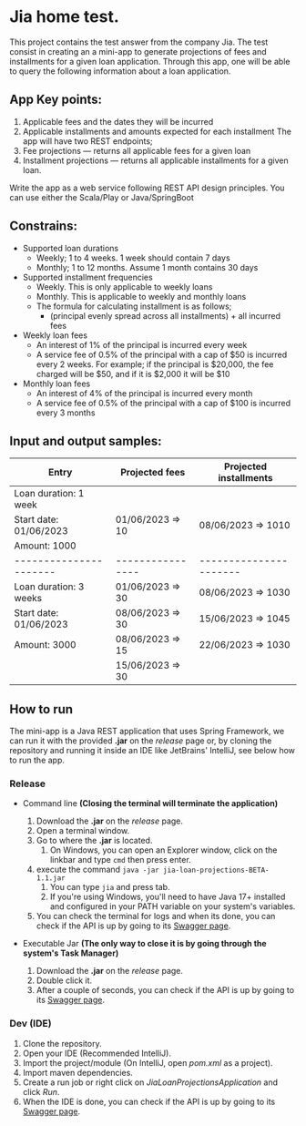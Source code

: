 # Jia home test.

This project contains the test answer from the company Jia.
The test consist in creating an a mini-app to generate projections of fees and installments for a given loan application. Through this app, one will be able to query the following information about a loan application.

## App Key points:

1. Applicable fees and the dates they will be incurred
2. Applicable installments and amounts expected for each installment
The app will have two REST endpoints;
1. Fee projections — returns all applicable fees for a given loan
2. Installment projections — returns all applicable installments for a given loan.

Write the app as a web service following REST API design principles. You can use either the
Scala/Play or Java/SpringBoot

## Constrains:

- Supported loan durations
    - Weekly; 1 to 4 weeks. 1 week should contain 7 days
    - Monthly; 1 to 12 months. Assume 1 month contains 30 days
- Supported installment frequencies
    - Weekly. This is only applicable to weekly loans
    - Monthly. This is applicable to weekly and monthly loans
    - The formula for calculating installment is as follows;
        - (principal evenly spread across all installments) + all incurred fees
- Weekly loan fees
    - An interest of 1% of the principal is incurred every week
    - A service fee of 0.5% of the principal with a cap of $50 is incurred every 2 weeks.
For example; if the principal is $20,000, the fee charged will be $50, and if it is
$2,000 it will be $10
- Monthly loan fees
    - An interest of 4% of the principal is incurred every month
    - A service fee of 0.5% of the principal with a cap of $100 is incurred every 3
months

## Input and output samples:

| Entry                  | Projected fees   | Projected installments |
| ---------------------- | ---------------- | ---------------------- |
| Loan duration: 1 week  |                  |                        |
| Start date: 01/06/2023 | 01/06/2023 => 10 | 08/06/2023 => 1010     |
| Amount: 1000           |                  |                        |
| ---------------------- | ---------------- | ---------------------- |
| Loan duration: 3 weeks | 01/06/2023 => 30 | 08/06/2023 => 1030     |
| Start date: 01/06/2023 | 08/06/2023 => 30 | 15/06/2023 => 1045     |
| Amount: 3000           | 08/06/2023 => 15 | 22/06/2023 => 1030     |
|                        | 15/06/2023 => 30 |                        |

## How to run

The mini-app is a Java REST application that uses Spring Framework, we can run it with the provided __.jar__ on the *release* page or, by cloning the repository and running it inside an IDE like JetBrains' IntelliJ, see below how to run the app.

### Release

- Command line __(Closing the terminal will terminate the application)__

    1. Download the __.jar__ on the *release* page.
    2. Open a terminal window.
    3. Go to where the __.jar__ is located. 
        1. On Windows, you can open an Explorer window, click on the linkbar and type `cmd` then press enter.
    4. execute the command `java -jar jia-loan-projections-BETA-1.1.jar` 
        1. You can type `jia` and press tab.
        2. If you're using Windows, you'll need to have Java 17+ installed and configured in your PATH variable on your system's variables.
    5. You can check the terminal for logs and when its done, you can check if the API is up by going to its [Swagger page](http://localhost:8785/jia-loan-projections/api/swagger-ui/index.html).

- Executable Jar __(The only way to close it is by going through the system's Task Manager)__

    1. Download the __.jar__ on the *release* page.
    2. Double click it.
    3. After a couple of seconds, you can check if the API is up by going to its [Swagger page](http://localhost:8785/jia-loan-projections/api/swagger-ui/index.html).

### Dev (IDE)

1. Clone the repository.
2. Open your IDE (Recommended IntelliJ).
3. Import the project/module (On IntelliJ, open *pom.xml* as a project).
4. Import maven dependencies.
5. Create a run job or right click on *JiaLoanProjectionsApplication* and click *Run*.
6. When the IDE is done, you can check if the API is up by going to its [Swagger page](http://localhost:8785/jia-loan-projections/api/swagger-ui/index.html).